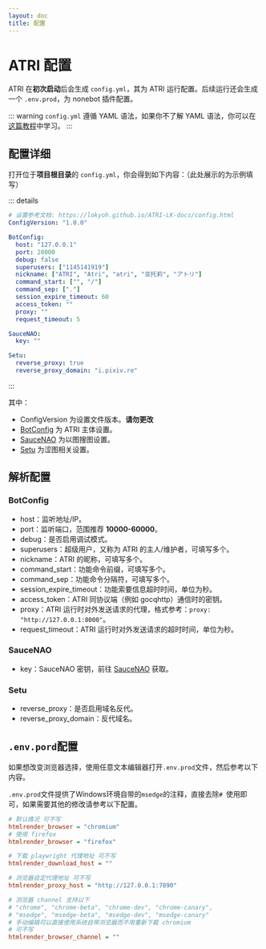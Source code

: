 ```yaml
---
layout: doc
title: 配置
---
```


# ATRI 配置

ATRI 在**初次启动**后会生成 `config.yml`，其为 ATRI 运行配置。后续运行还会生成一个 `.env.prod`，为 nonebot 插件配置。

::: warning
`config.yml` 遵循 YAML 语法，如果你不了解 YAML 语法，你可以在[这篇教程](https://www.runoob.com/w3cnote/yaml-intro.html)中学习。
:::

## 配置详细

打开位于**项目根目录**的 `config.yml`，你会得到如下内容：（此处展示的为示例填写）

::: details
```yaml
# 设置参考文档: https://lokyoh.github.io/ATRI-LK-docs/config.html
ConfigVersion: "1.0.0"

BotConfig:
  host: "127.0.0.1"
  port: 20000
  debug: false
  superusers: ["1145141919"]
  nickname: ["ATRI", "Atri", "atri", "亚托莉", "アトリ"]
  command_start: ["", "/"]
  command_sep: ["."]
  session_expire_timeout: 60
  access_token: ""
  proxy: ""
  request_timeout: 5

SauceNAO:
  key: ""

Setu:
  reverse_proxy: true
  reverse_proxy_domain: "i.pixiv.re"
```
:::

其中：
- ConfigVersion 为设置文件版本。**请勿更改**
- [BotConfig](#botconfig) 为 ATRI 主体设置。
- [SauceNAO](#saucenao) 为以图搜图设置。
- [Setu](#setu) 为涩图相关设置。

## 解析配置

### BotConfig

- host：监听地址/IP。
- port：监听端口，范围推荐 **10000-60000**。
- debug：是否启用调试模式。
- superusers：超级用户，又称为 ATRI 的主人/维护者，可填写多个。
- nickname：ATRI 的昵称，可填写多个。
- command_start：功能命令前缀，可填写多个。
- command_sep：功能命令分隔符，可填写多个。
- session_expire_timeout：功能索要信息超时时间，单位为秒。
- access_token：ATRI 同协议端（例如 gocqhttp）通信时的密钥。
- proxy：ATRI 运行时对外发送请求的代理，格式参考：`proxy: "http://127.0.0.1:8000"`。
- request_timeout：ATRI 运行时对外发送请求的超时时间，单位为秒。

### SauceNAO

- key：SauceNAO 密钥，前往 [SauceNAO](https://saucenao.com/) 获取。

### Setu

- reverse_proxy：是否启用域名反代。
- reverse_proxy_domain：反代域名。

## `.env.pord`配置

如果想改变浏览器选择，使用任意文本编辑器打开`.env.prod`文件，然后参考以下内容。

`.env.prod`文件提供了Windows环境自带的`msedge`的注释，直接去除`# `使用即可，如果需要其他的修改请参考以下配置。

```ini
# 默认情况 可不写
htmlrender_browser = "chromium"
# 使用 firefox
htmlrender_browser = "firefox"

# 下载 playwright 代理地址 可不写
htmlrender_download_host = ""

# 浏览器自定代理地址 可不写
htmlrender_proxy_host = "http://127.0.0.1:7890"

# 浏览器 channel 支持以下
# "chrome", "chrome-beta", "chrome-dev", "chrome-canary",
# "msedge", "msedge-beta", "msedge-dev", "msedge-canary"
# 手动编辑可以直接使用系统自带浏览器而不用重新下载 chromium
# 可不写
htmlrender_browser_channel = ""
```
